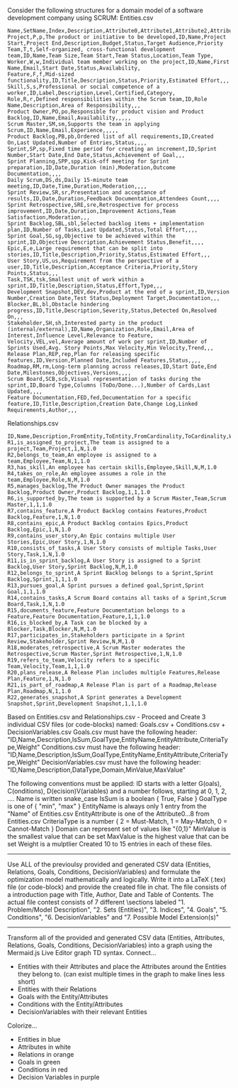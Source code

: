 Consider the following structures for a domain model of a software development company using SCRUM:
Entities.csv
```csv
Name,SetName,Index,Description,Attribute0,Attribute1,Attribute2,Attribute3,Attribute4,Attribute5,Attribute6,Attribute7,Attribute8
Project,P,p,The product or initiative to be developed,ID,Name,Project Start,Project End,Description,Budget,Status,Target Audience,Priority
Team,T,t,Self-organized, cross-functional development team,ID,Name,Team Size,Team Start,Team Status,Location,Team Type,
Worker,W,w,Individual team member working on the project,ID,Name,First Name,Email,Start Date,Status,Availability,
Feature,F,f,Mid-sized functionality,ID,Title,Description,Status,Priority,Estimated Effort,,,
Skill,S,s,Professional or social competence of a worker,ID,Label,Description,Level,Certified,Category,
Role,R,r,Defined responsibilities within the Scrum team,ID,Role Name,Description,Area of Responsibility,,,
Product Owner,PO,po,Responsible for product vision and Product Backlog,ID,Name,Email,Availability,,,,,
Scrum Master,SM,sm,Supports the team in applying Scrum,ID,Name,Email,Experience,,,,,
Product Backlog,PB,pb,Ordered list of all requirements,ID,Created On,Last Updated,Number of Entries,Status,,,,
Sprint,SP,sp,Fixed time period for creating an increment,ID,Sprint Number,Start Date,End Date,Status,Achievement of Goal,,,
Sprint Planning,SPP,spp,Kick-off meeting for Sprint preparation,ID,Date,Duration (min),Moderation,Outcome Documentation,,,,
Daily Scrum,DS,ds,Daily 15-minute team meeting,ID,Date,Time,Duration,Moderation,,,,
Sprint Review,SR,sr,Presentation and acceptance of results,ID,Date,Duration,Feedback Documentation,Attendees Count,,,,
Sprint Retrospective,SRE,sre,Retrospective for process improvement,ID,Date,Duration,Improvement Actions,Team Satisfaction,Moderation,,,
Sprint Backlog,SBL,sbl,Selected backlog items + implementation plan,ID,Number of Tasks,Last Updated,Status,Total Effort,,,,
Sprint Goal,SG,sg,Objective to be achieved within the sprint,ID,Objective Description,Achievement Status,Benefit,,,,
Epic,E,e,Large requirement that can be split into stories,ID,Title,Description,Priority,Status,Estimated Effort,,,
User Story,US,us,Requirement from the perspective of a user,ID,Title,Description,Acceptance Criteria,Priority,Story Points,Status,,,
Task,TSK,tsk,Smallest unit of work within a sprint,ID,Title,Description,Status,Effort,Type,,,
Development Snapshot,DEV,dev,Product at the end of a sprint,ID,Version Number,Creation Date,Test Status,Deployment Target,Documentation,,,
Blocker,BL,bl,Obstacle hindering progress,ID,Title,Description,Severity,Status,Detected On,Resolved On,,,
Stakeholder,SH,sh,Interested party in the product (internal/external),ID,Name,Organization,Role,Email,Area of Interest,Influence Level,Relevance to Feature,
Velocity,VEL,vel,Average amount of work per sprint,ID,Number of Sprints Used,Avg. Story Points,Max Velocity,Min Velocity,Trend,,,
Release Plan,REP,rep,Plan for releasing specific features,ID,Version,Planned Date,Included Features,Status,,,,
Roadmap,RM,rm,Long-term planning across releases,ID,Start Date,End Date,Milestones,Objectives,Versions,,,,
Scrum Board,SCB,scb,Visual representation of tasks during the sprint,ID,Board Type,Columns (ToDo/Done...),Number of Cards,Last Updated,,,,
Feature Documentation,FED,fed,Documentation for a specific feature,ID,Title,Description,Creation Date,Change Log,Linked Requirements,Author,,,
```
Relationships.csv
```csv
ID,Name,Description,FromEntity,ToEntity,FromCardinality,ToCardinality,Weight
R1,is_assigned_to_project,The team is assigned to a project,Team,Project,1,N,1.0
R2,belongs_to_team,An employee is assigned to a team,Employee,Team,N,1,1.0
R3,has_skill,An employee has certain skills,Employee,Skill,N,M,1.0
R4,takes_on_role,An employee assumes a role in the team,Employee,Role,N,M,1.0
R5,manages_backlog,The Product Owner manages the Product Backlog,Product Owner,Product Backlog,1,1,1.0
R6,is_supported_by,The team is supported by a Scrum Master,Team,Scrum Master,1,1,1.0
R7,contains_feature,A Product Backlog contains Features,Product Backlog,Feature,1,N,1.0
R8,contains_epic,A Product Backlog contains Epics,Product Backlog,Epic,1,N,1.0
R9,contains_user_story,An Epic contains multiple User Stories,Epic,User Story,1,N,1.0
R10,consists_of_tasks,A User Story consists of multiple Tasks,User Story,Task,1,N,1.0
R11,is_in_sprint_backlog,A User Story is assigned to a Sprint Backlog,User Story,Sprint Backlog,N,M,1.0
R12,belongs_to_sprint,A Sprint Backlog belongs to a Sprint,Sprint Backlog,Sprint,1,1,1.0
R13,pursues_goal,A Sprint pursues a defined goal,Sprint,Sprint Goal,1,1,1.0
R14,contains_tasks,A Scrum Board contains all tasks of a Sprint,Scrum Board,Task,1,N,1.0
R15,documents_feature,Feature Documentation belongs to a Feature,Feature Documentation,Feature,1,1,1.0
R16,is_blocked_by,A Task can be blocked by a Blocker,Task,Blocker,N,M,1.0
R17,participates_in,Stakeholders participate in a Sprint Review,Stakeholder,Sprint Review,N,M,1.0
R18,moderates_retrospective,A Scrum Master moderates the Retrospective,Scrum Master,Sprint Retrospective,1,N,1.0
R19,refers_to_team,Velocity refers to a specific Team,Velocity,Team,1,1,1.0
R20,plans_release,A Release Plan includes multiple Features,Release Plan,Feature,1,N,1.0
R21,is_part_of_roadmap,A Release Plan is part of a Roadmap,Release Plan,Roadmap,N,1,1.0
R22,generates_snapshot,A Sprint generates a Development Snapshot,Sprint,Development Snapshot,1,1,1.0
```
Based on Entities.csv and Relationships.csv - Proceed and Create 3 individual CSV files (or code-blocks) named: Goals.csv + Conditions.csv + DecisionVariables.csv
Goals.csv must have the following header: "ID,Name,Description,IsSum,GoalType,EntityName,EntityAttribute,CriteriaType,Weight"
Conditions.csv must have the following header: "ID,Name,Description,IsSum,GoalType,EntityName,EntityAttribute,CriteriaType,Weight"
DecisionVariables.csv must have the following header: "ID,Name,Description,DataType,Domain,MinValue,MaxValue"

The following conventions must be applied:
ID starts with a letter G(oals), C(onditions), D(ecision)V(ariables) and a number follows, starting at 0, 1, 2, ....
Name is written snake_case
IsSum is a boolean { True, False }
GoalType is one of { "min", "max" }
EntityName is always only 1 entry from the "Name" of Entities.csv
EntityAttribute is one of the Attribute0...8 from Entities.csv
CriteriaType is a number { 2 = Must-Match, 1 = May-Match, 0 = Cannot-Match }
Domain can represent set of values like "{0,1}"
MinValue is the smallest value that can be set
MaxValue is the highest value that can be set
Weight is a mulptlier
Created 10 to 15 entries in each of these files.

---

Use ALL of the previoulsy provided and generated CSV data (Entities, Relations, Goals, Conditions, DecisionVariables) and formulate the optimization model mathematically and logically. 
Write it into a LaTeX (.tex) file (or code-block) and provide the created file in chat.
The file consists of a introduction page with Title, Author, Date and Table of Contents.
The actual file contest consists of 7 different \sections labeled "1. Problem/Model Description", "2. Sets (Entities)", "3. Indices", "4. Goals", "5. Conditions", "6. DecisionVariables" and "7. Possible Model Extension(s)"

---

Transform all of the provided and generated CSV data (Entities, Attributes, Relations, Goals, Conditions, DecisionVariables) into a graph using the Mermaid.js Live Editor graph TD syntax.
Connect...
- Entities with their Attributes and place the Attributes around the Entities they belong to. (can exist multiple times in the graph to make lines less short)
- Entities with their Relations
- Goals with the Entity/Attributes
- Conditions with the Entity/Attributes
- DecisionVariables with their relevant Entities

Colorize...
- Entities in blue
- Attributes in white
- Relations in orange
- Goals in green
- Conditions in red
- Decision Variables in purple
